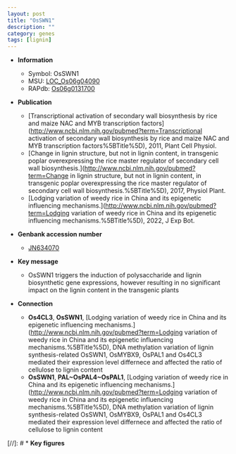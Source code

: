 ```yaml
---
layout: post
title: "OsSWN1"
description: ""
category: genes
tags: [lignin]
---
```


* **Information**  
    + Symbol: OsSWN1  
    + MSU: [LOC_Os06g04090](http://rice.uga.edu/cgi-bin/ORF_infopage.cgi?orf=LOC_Os06g04090)  
    + RAPdb: [Os06g0131700](https://rapdb.dna.affrc.go.jp/locus/?name=Os06g0131700)  

* **Publication**  
    + [Transcriptional activation of secondary wall biosynthesis by rice and maize NAC and MYB transcription factors](http://www.ncbi.nlm.nih.gov/pubmed?term=Transcriptional activation of secondary wall biosynthesis by rice and maize NAC and MYB transcription factors%5BTitle%5D), 2011, Plant Cell Physiol.
    + [Change in lignin structure, but not in lignin content, in transgenic poplar overexpressing the rice master regulator of secondary cell wall biosynthesis.](http://www.ncbi.nlm.nih.gov/pubmed?term=Change in lignin structure, but not in lignin content, in transgenic poplar overexpressing the rice master regulator of secondary cell wall biosynthesis.%5BTitle%5D), 2017, Physiol Plant.
    + [Lodging variation of weedy rice in China and its epigenetic influencing mechanisms.](http://www.ncbi.nlm.nih.gov/pubmed?term=Lodging variation of weedy rice in China and its epigenetic influencing mechanisms.%5BTitle%5D), 2022, J Exp Bot.

* **Genbank accession number**  
    + [JN634070](http://www.ncbi.nlm.nih.gov/nuccore/JN634070)

* **Key message**  
    + OsSWN1 triggers the induction of polysaccharide and lignin biosynthetic gene expressions, however resulting in no significant impact on the lignin content in the transgenic plants

* **Connection**  
    + __Os4CL3__, __OsSWN1__, [Lodging variation of weedy rice in China and its epigenetic influencing mechanisms.](http://www.ncbi.nlm.nih.gov/pubmed?term=Lodging variation of weedy rice in China and its epigenetic influencing mechanisms.%5BTitle%5D),  DNA methylation variation of lignin synthesis-related OsSWN1, OsMYBX9, OsPAL1 and Os4CL3 mediated their expression level differnece and affected the ratio of cellulose to lignin content
    + __OsSWN1__, __PAL~OsPAL4~OsPAL1__, [Lodging variation of weedy rice in China and its epigenetic influencing mechanisms.](http://www.ncbi.nlm.nih.gov/pubmed?term=Lodging variation of weedy rice in China and its epigenetic influencing mechanisms.%5BTitle%5D),  DNA methylation variation of lignin synthesis-related OsSWN1, OsMYBX9, OsPAL1 and Os4CL3 mediated their expression level differnece and affected the ratio of cellulose to lignin content

[//]: # * **Key figures**  


